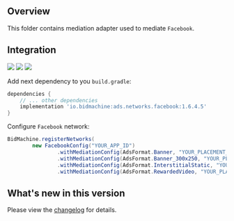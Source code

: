 ## Overview

This folder contains mediation adapter used to mediate `Facebook`.

## Integration

[<img src="https://img.shields.io/badge/Min%20SDK%20version-1.6.4-brightgreen">](https://github.com/bidmachine/BidMachine-Android-SDK)
[<img src="https://img.shields.io/badge/Network%20Adapter%20version-1.6.4.5-brightgreen">](https://artifactory.bidmachine.io/bidmachine/io/bidmachine/ads.networks.facebook/1.6.4.5/)
[<img src="https://img.shields.io/badge/Network%20version-6.2.0-blue">](https://developers.facebook.com/docs/android/)

Add next dependency to you `build.gradle`:

```groovy
dependencies {
    // ... other dependencies
    implementation 'io.bidmachine:ads.networks.facebook:1.6.4.5'
}
```

Configure `Facebook` network:

```java
BidMachine.registerNetworks(
        new FacebookConfig("YOUR_APP_ID")
                .withMediationConfig(AdsFormat.Banner, "YOUR_PLACEMENT_ID")
                .withMediationConfig(AdsFormat.Banner_300x250, "YOUR_PLACEMENT_ID")
                .withMediationConfig(AdsFormat.InterstitialStatic, "YOUR_PLACEMENT_ID")
                .withMediationConfig(AdsFormat.RewardedVideo, "YOUR_PLACEMENT_ID"));
```

## What's new in this version

Please view the [changelog](CHANGELOG.md) for details.